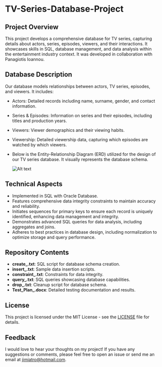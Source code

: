# TV-Series-Database-Project

## Project Overview

This project develops a comprehensive database for TV series, capturing details about actors, series, episodes, viewers, and their interactions. It showcases skills in SQL, database management, and data analysis within the entertainment industry context. It was developed in collaboration with Panagiotis Ioannou.

## Database Description

Our database models relationships between actors, TV series, episodes, and viewers. It includes:

- Actors: Detailed records including name, surname, gender, and contact information.
- Series & Episodes: Information on series and their episodes, including titles and production years.
- Viewers: Viewer demographics and their viewing habits.
- Viewership: Detailed viewership data, capturing which episodes are watched by which viewers.
- Below is the Entity-Relationship Diagram (ERD) utilized for the design of our TV series database. It visually represents the database schema.

  ![Alt text](https://github.com/jimiatro/TV-Series-Database-Project/blob/main/ERD.png)

## Technical Aspects

- Implemented in SQL with Oracle Database.
- Features comprehensive data integrity constraints to maintain accuracy and reliability.
- Initiates sequences for primary keys to ensure each record is uniquely identified, enhancing data management and integrity.
- Demonstrates advanced SQL queries for data analysis, including aggregates and joins.
- Adheres to best practices in database design, including normalization to optimize storage and query performance.

## Repository Contents

- **create_.txt**: SQL script for database schema creation.
- **insert_.txt**: Sample data insertion scripts.
- **constraint_.txt**: Constraints for data integrity.
- **query_.txt**: SQL queries showcasing database capabilities.
- **drop_.txt**: Cleanup script for database schema.
- **Test_Plan_.docx**: Detailed testing documentation and results.


## License 

This project is licensed under the MIT License - see the [LICENSE](LICENSE) file for details.

## Feedback 
I would love to hear your thoughts on my project! If you have any suggestions or comments, please feel free to open an issue or send me an email at jimiatro@hotmail.com.
